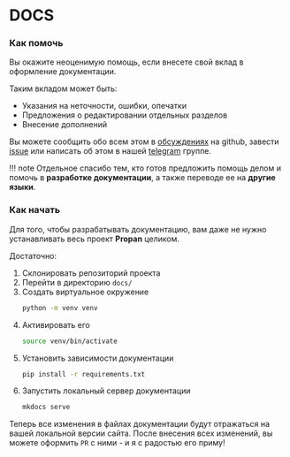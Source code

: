 # DOCS

### Как помочь

Вы окажите неоценимую помощь, если внесете свой вклад в оформление документации.

Таким вкладом может быть:

* Указания на неточности, ошибки, опечатки
* Предложения о редактировании отдельных разделов
* Внесение дополнений

Вы можете сообщить обо всем этом в [обсуждениях](https://github.com/Lancetnik/Propan/discussions) на github, завести [issue](https://github.com/Lancetnik/Propan/issues) или написать об этом в нашей [telegram](https://t.me/propan_python) группе.

!!! note
    Отдельное спасибо тем, кто готов предложить помощь делом и помочь в **разработке документации**, а также переводе ее на **другие языки**.

### Как начать

Для того, чтобы разрабатывать документацию, вам даже не нужно устанавливать весь проект **Propan** целиком.

Достаточно:

1. Склонировать репозиторий проекта
2. Перейти в директорию `docs/`
3. Создать виртуальное окружение
   ```bash
   python -m venv venv
   ```
4. Активировать его
   ```bash
   source venv/bin/activate
   ```
5. Установить зависимости документации
   ```bash
   pip install -r requirements.txt
   ```
6. Запустить локальный сервер документации
   ```bash
   mkdocs serve
   ```

Теперь все изменения в файлах документации будут отражаться на вашей локальной версии сайта.
После внесения всех изменений, вы можете оформить `PR` с ними - и я с радостью его приму!